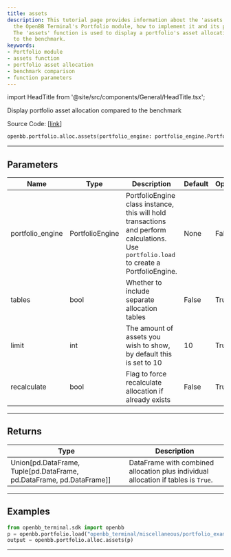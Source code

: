 ```yaml
---
title: assets
description: This tutorial page provides information about the 'assets' function in
  the OpenBB Terminal's Portfolio module, how to implement it and its parameters.
  The 'assets' function is used to display a portfolio's asset allocation as compared
  to the benchmark.
keywords:
- Portfolio module
- assets function
- portfolio asset allocation
- benchmark comparison
- function parameters
---
```


import HeadTitle from '@site/src/components/General/HeadTitle.tsx';

<HeadTitle title="portfolio.alloc.assets - Reference | OpenBB SDK Docs" />

Display portfolio asset allocation compared to the benchmark

Source Code: [[link](https://github.com/OpenBB-finance/OpenBB/tree/main/openbb_terminal/portfolio/portfolio_model.py#L770)]

```python
openbb.portfolio.alloc.assets(portfolio_engine: portfolio_engine.PortfolioEngine, tables: bool = False, limit: int = 10, recalculate: bool = False)
```

---

## Parameters

| Name | Type | Description | Default | Optional |
| ---- | ---- | ----------- | ------- | -------- |
| portfolio_engine | PortfolioEngine | PortfolioEngine class instance, this will hold transactions and perform calculations.<br/>Use `portfolio.load` to create a PortfolioEngine. | None | False |
| tables | bool | Whether to include separate allocation tables | False | True |
| limit | int | The amount of assets you wish to show, by default this is set to 10 | 10 | True |
| recalculate | bool | Flag to force recalculate allocation if already exists | False | True |


---

## Returns

| Type | Description |
| ---- | ----------- |
| Union[pd.DataFrame, Tuple[pd.DataFrame, pd.DataFrame, pd.DataFrame]] | DataFrame with combined allocation plus individual allocation if tables is `True`. |
---

## Examples

```python
from openbb_terminal.sdk import openbb
p = openbb.portfolio.load("openbb_terminal/miscellaneous/portfolio_examples/holdings/example.csv")
output = openbb.portfolio.alloc.assets(p)
```

---
